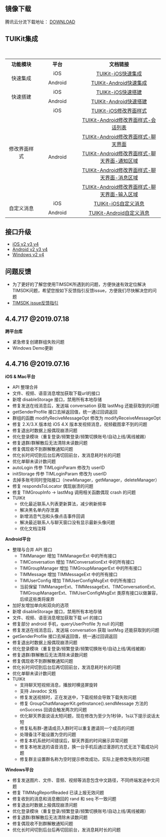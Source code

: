 ## 镜像下载

腾讯云分流下载地址： [DOWNLOAD](https://github-1252463788.cos.ap-shanghai.myqcloud.com/imsdk/TIMSDK-4.4.627.zip)

## TUIKit集成

<table >
  <tr>
    <th width="180px" style="text-align:center">功能模块</th>
    <th width="180px" style="text-align:center">平台</th>
    <th width="500px" style="text-align:center">文档链接</th>
  </tr>

  <tr >
​    <td rowspan='2' style="text-align:center">快速集成</td>
​    <td style="text-align:center">iOS</td>
​    <td style="text-align:center"><a href="https://github.com/tencentyun/TIMSDK/wiki/TUIKit-iOS%E5%BF%AB%E9%80%9F%E9%9B%86%E6%88%90">TUIKit-iOS快速集成</a></td>
  </tr>

  <tr>
​    <td style="text-align:center">Android</td>
​    <td style="text-align:center"><a href="https://github.com/tencentyun/TIMSDK/wiki/TUIKit-Android%E5%BF%AB%E9%80%9F%E9%9B%86%E6%88%90">TUIKit-Android快速集成</a></td>
  </tr>

  <tr>
​    <td rowspan='2' style="text-align:center">快速搭建</td>
​    <td style="text-align:center">iOS</td>
​    <td style="text-align:center"><a href="https://github.com/tencentyun/TIMSDK/wiki/TUIKit-iOS%E5%BF%AB%E9%80%9F%E6%90%AD%E5%BB%BA">TUIKit-iOS快速搭建</a></td>
  </tr>

  <tr>
​    <td style="text-align:center">Android</td>
​    <td style="text-align:center"><a href="https://github.com/tencentyun/TIMSDK/wiki/TUIKit-Android%E5%BF%AB%E9%80%9F%E6%90%AD%E5%BB%BA">TUIKit-Android快速搭建</a></td>
  </tr>

  <tr>
​    <td rowspan='6' style="text-align:center">修改界面样式</td>
​    <td style="text-align:center">iOS</td>
​    <td style="text-align:center"><a href="https://github.com/tencentyun/TIMSDK/wiki/TUIKit-iOS%E4%BF%AE%E6%94%B9%E7%95%8C%E9%9D%A2%E6%A0%B7%E5%BC%8F">TUIKit-iOS修改界面样式</a></td>

  </tr>

  <tr>
​    <td rowspan='5' style="text-align:center">Android</td>
​    <td style="text-align:center"><a href="https://github.com/tencentyun/TIMSDK/wiki/TUIKit-Android%E4%BF%AE%E6%94%B9%E7%95%8C%E9%9D%A2%E6%A0%B7%E5%BC%8F-%E4%BC%9A%E8%AF%9D%E5%88%97%E8%A1%A8">TUIKit-Android修改界面样式-会话列表</a></td>
  </tr>

  <tr>
​    <td style="text-align:center"><a href="https://github.com/tencentyun/TIMSDK/wiki/TUIKit-Android%E4%BF%AE%E6%94%B9%E7%95%8C%E9%9D%A2%E6%A0%B7%E5%BC%8F-%E8%81%8A%E5%A4%A9%E7%95%8C%E9%9D%A2">TUIKit-Android修改界面样式-聊天界面</a></td>
  </tr>

  <tr>
​    <td style="text-align:center"><a href="https://github.com/tencentyun/TIMSDK/wiki/TUIKit-Android%E4%BF%AE%E6%94%B9%E7%95%8C%E9%9D%A2%E6%A0%B7%E5%BC%8F-%E8%81%8A%E5%A4%A9%E7%95%8C%E9%9D%A2-%E9%80%9A%E7%9F%A5%E5%8C%BA%E5%9F%9F">TUIKit-Android修改界面样式-聊天界面-通知区域</a></td>
  </tr>

  <tr>
​    <td style="text-align:center"><a href="https://github.com/tencentyun/TIMSDK/wiki/TUIKit-Android%E4%BF%AE%E6%94%B9%E7%95%8C%E9%9D%A2%E6%A0%B7%E5%BC%8F-%E8%81%8A%E5%A4%A9%E7%95%8C%E9%9D%A2-%E6%B6%88%E6%81%AF%E5%8C%BA%E5%9F%9F">TUIKit-Android修改界面样式-聊天界面-消息区域</a></td>
  </tr>

  <tr>
​    <td style="text-align:center"><a href="https://github.com/tencentyun/TIMSDK/wiki/TUIKit-Android%E4%BF%AE%E6%94%B9%E7%95%8C%E9%9D%A2%E6%A0%B7%E5%BC%8F-%E8%81%8A%E5%A4%A9%E7%95%8C%E9%9D%A2-%E8%BE%93%E5%85%A5%E5%8C%BA%E5%9F%9F">TUIKit-Android修改界面样式-聊天界面-输入区域</a></td>
  </tr>

  <tr>
​    <td rowspan='2' style="text-align:center">自定义消息</td>
​    <td style="text-align:center">iOS</td>
​    <td style="text-align:center"><a href="https://github.com/tencentyun/TIMSDK/wiki/TUIKit-iOS%E8%87%AA%E5%AE%9A%E4%B9%89%E6%B6%88%E6%81%AF">TUIKit-iOS自定义消息</a></td>
  </tr>

  <tr>
​    <td style="text-align:center">Android</td>
​    <td style="text-align:center"><a href="https://github.com/tencentyun/TIMSDK/wiki/TUIKit-Android%E8%87%AA%E5%AE%9A%E4%B9%89%E6%B6%88%E6%81%AF">TUIKit-Android自定义消息</a></td>
  </tr>

</table>


## 接口升级

- [iOS v2 v3 v4](https://github.com/tencentyun/TIMSDK/wiki/iOS-IMSDK-%E6%8E%A5%E5%8F%A3%E5%8F%98%E5%8C%96%EF%BC%88v2---v3---v4%EF%BC%89)
- [Android v2 v3 v4](https://github.com/tencentyun/TIMSDK/wiki/Android-IMSDK-%E6%8E%A5%E5%8F%A3%E5%8F%98%E5%8C%96%EF%BC%88v2---v3---v4%EF%BC%89)
- [Windows v2 v4](https://github.com/tencentyun/TIMSDK/wiki/Windows-IMSDK-%E6%8E%A5%E5%8F%A3%E5%8F%98%E5%8C%96%EF%BC%88v2---v4%EF%BC%89)

## 问题反馈
- 为了更好的了解您使用TIMSDK所遇到的问题，方便快速有效定位解决TIMSDK问题，希望您按如下反馈指引反馈issue，方便我们尽快解决您的问题
- [TIMSDK issue反馈指引](https://github.com/tencentyun/TIMSDK/wiki/TIMSDK-issue%E6%9C%89%E6%95%88%E5%8F%8D%E9%A6%88%E6%A8%A1%E6%9D%BF)

## 4.4.717 @2019.07.18

**跨平台库**

- 紧急修复创建群组失败问题
- Windows Demo更新

## 4.4.716 @2019.07.16


**iOS & Mac平台**

- API 整理合并
- 文件、视频、语音消息增加获取下载url的接口
- 新增 disableStorage 接口，禁用所有本地存储
- 修复发送在线消息后，发送端 conversation 获取 lastMsg 还能获取到的问题
- getSenderProfile 接口去掉返回值，统一通过回调返回
- 群组的函数 modifyReciveMessageOpt 修改为 modifyReceiveMessageOpt
- 修复 2.X/3.X 版本给 iOS 4.X 版本发视频消息，视频截图拿不到的问题
- 修复退出时数据上报偶现崩溃问题
- 优化登录模块（重复登录/频繁登录/频繁切换账号/自动上线/离线被踢）
- 修复退群/群解散后无法清除未读数问题
- 修复偶现收不到群解散通知问题
- 优化长时间切到后台后再切回前台，发消息耗时长的问题
- 优化单聊未读计数问题
- autoLogin 传参 TIMLoginParam 修改为 userID
- initStorage 传参  TIMLoginParam 修改为 userID
- 去掉多账号同时登陆接口（newManager，getManager，deleteManager）
- 修复 respondsToLocator 偶现崩溃的问题 
- 修复 TIMGroupInfo -> lastMsg 调用相关函数偶现 crash 的问题
- TUIKit
  - 优化最近联系人列表更新算法，减少刷新频率
  - 解决黑名单内存泄漏
  - 新增消息气泡和头像点击事件回调
  - 解决最近联系人与聊天窗口没有显示最新头像问题
  - 优化文档注释

**Android平台**

- 整理与合并 API 接口
  - TIMManager 增加 TIMManagerExt 中的所有接口
  - TIMConversation 增加 TIMConversationExt 中的所有接口
  - TIMGroupManager 增加 TIMGroupManagerExt 中的所有接口
  - TIMMessage 增加 TIMMessageExt 中的所有接口
  - TIMUserConfig 增加 TIMUserConfigMsgExt 中的所有接口
  - 当前保留 TIMManagerExt、TIMMessageExt、TIMConversationExt、TIMGroupManagerExt、TIMUserConfigMsgExt 类原有接口以做兼容，后续这些类将废弃
- 加好友增加单向和双向的选项 
- 新增 disableStorage 接口，禁用所有本地存储
- 文件、视频、语音消息增加获取下载 url 的接口
- 修复部分 android 手机，queryUserProfile 为 null 的问题
- 修复发送在线消息后，发送端 conversation 获取 lastMsg 还能获取到的问题
- getSenderProfile 接口去掉返回值，统一通过回调返回
- 修复退出时数据上报偶现崩溃问题
- 优化登录模块（重复登录/频繁登录/频繁切换账号/自动上线/离线被踢）
- 修复退群/群解散后无法清除未读数问题
- 修复偶现收不到群解散通知问题
- 优化长时间切到后台后再切回前台，发消息耗时长的问题
- 优化单聊未读计数问题
- TUIKit
  - 支持聊天短视频消息，播放时横竖屏旋转
  - 支持 Javadoc 文档
  - 修复发送视频时，正在发送中，下载视频会导致下载失败问题
  - 修复 GroupChatManagerKit.getInstance().sendMessage 方法的 onSuccess 回调会触发两次的问题
  - 优化聊天界面说话太短问题，现在修改为至少为1秒钟，1s以下提示说话太短
  - 修复私有群-邀请成员入群时可以重复邀请同一个成员的问题
  - 处理备注不能设置为空的问题
  - 修复本机系统时间错误后，聊天界面的时间展示异常问题
  - 修复本地发送的语音消息，换一台手机后通过漫游的方式无法下载成功问题
  - 修复群主设置群名称为空时提示修改成功，实际上是修改失败的问题

**Windows平台**

- 修复发送图片、文件、音频、视频等消息包含中文路径，不同终端发送中文问题
- 修复 TIMMsgReportReaded 已读上报无效问题
- 修复收到的消息和消息撤回的 rand 和 seq 不一致问题
- 修复退出时数据上报偶现崩溃问题
- 优化登录模块（重复登录/频繁登录/频繁切换账号/自动上线/离线被踢）
- 修复退群/群解散后无法清除未读数问题
- 修复偶现收不到群解散通知问题
- 优化长时间切到后台后再切回前台，发消息耗时长的问题

